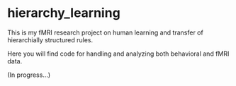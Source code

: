 # hierarchy_learning

This is my fMRI research project on human learning and transfer of hierarchially structured rules. 

Here you will find code for handling and analyzing both behavioral and fMRI data.

(In progress...)